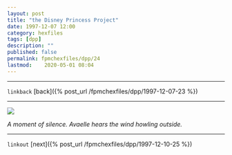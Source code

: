 ```yaml
---
layout: post
title: "the Disney Princess Project"
date: 1997-12-07 12:00
category: hexfiles
tags: [dpp]
description: ""
published: false
permalink: fpmchexfiles/dpp/24
lastmod:	2020-05-01 08:04
---
```


*****
`linkback`
[back]({% post_url /fpmchexfiles/dpp/1997-12-07-23 %})

*****


<img src="{{ site.url }}/assets/img/dpp-24.jpg" maxwidth="1000" />

<i>A moment of silence. Avaelle hears the wind howling outside.</i>

*****

`linkout`
[next]({% post_url /fpmchexfiles/dpp/1997-12-10-25 %})


